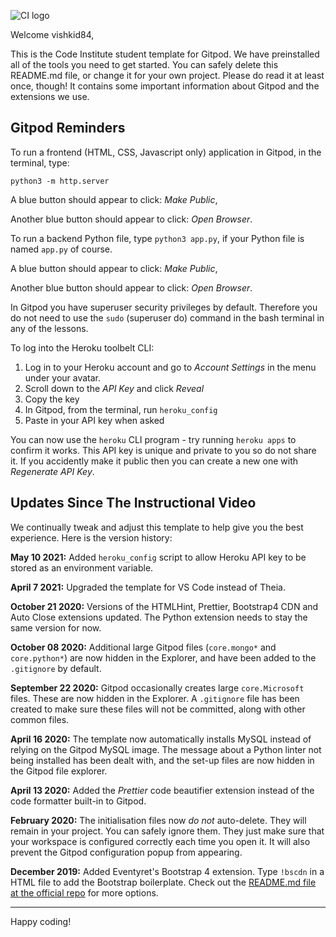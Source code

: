 ![CI logo](https://codeinstitute.s3.amazonaws.com/fullstack/ci_logo_small.png)

Welcome vishkid84,

This is the Code Institute student template for Gitpod. We have preinstalled all of the tools you need to get started. You can safely delete this README.md file, or change it for your own project. Please do read it at least once, though! It contains some important information about Gitpod and the extensions we use.

## Gitpod Reminders

To run a frontend (HTML, CSS, Javascript only) application in Gitpod, in the terminal, type:

`python3 -m http.server`

A blue button should appear to click: _Make Public_,

Another blue button should appear to click: _Open Browser_.

To run a backend Python file, type `python3 app.py`, if your Python file is named `app.py` of course.

A blue button should appear to click: _Make Public_,

Another blue button should appear to click: _Open Browser_.

In Gitpod you have superuser security privileges by default. Therefore you do not need to use the `sudo` (superuser do) command in the bash terminal in any of the lessons.

To log into the Heroku toolbelt CLI:

1. Log in to your Heroku account and go to *Account Settings* in the menu under your avatar.
2. Scroll down to the *API Key* and click *Reveal*
3. Copy the key
4. In Gitpod, from the terminal, run `heroku_config`
5. Paste in your API key when asked

You can now use the `heroku` CLI program - try running `heroku apps` to confirm it works. This API key is unique and private to you so do not share it. If you accidently make it public then you can create a new one with _Regenerate API Key_.

## Updates Since The Instructional Video

We continually tweak and adjust this template to help give you the best experience. Here is the version history:

**May 10 2021:** Added `heroku_config` script to allow Heroku API key to be stored as an environment variable.

**April 7 2021:** Upgraded the template for VS Code instead of Theia.

**October 21 2020:** Versions of the HTMLHint, Prettier, Bootstrap4 CDN and Auto Close extensions updated. The Python extension needs to stay the same version for now.

**October 08 2020:** Additional large Gitpod files (`core.mongo*` and `core.python*`) are now hidden in the Explorer, and have been added to the `.gitignore` by default.

**September 22 2020:** Gitpod occasionally creates large `core.Microsoft` files. These are now hidden in the Explorer. A `.gitignore` file has been created to make sure these files will not be committed, along with other common files.

**April 16 2020:** The template now automatically installs MySQL instead of relying on the Gitpod MySQL image. The message about a Python linter not being installed has been dealt with, and the set-up files are now hidden in the Gitpod file explorer.

**April 13 2020:** Added the _Prettier_ code beautifier extension instead of the code formatter built-in to Gitpod.

**February 2020:** The initialisation files now _do not_ auto-delete. They will remain in your project. You can safely ignore them. They just make sure that your workspace is configured correctly each time you open it. It will also prevent the Gitpod configuration popup from appearing.

**December 2019:** Added Eventyret's Bootstrap 4 extension. Type `!bscdn` in a HTML file to add the Bootstrap boilerplate. Check out the <a href="https://github.com/Eventyret/vscode-bcdn" target="_blank">README.md file at the official repo</a> for more options.

---

Happy coding!
